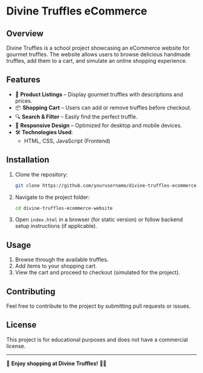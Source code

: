 # Divine Truffles eCommerce

## Overview
Divine Truffles is a school project showcasing an eCommerce website for gourmet truffles. The website allows users to browse delicious handmade truffles, add them to a cart, and simulate an online shopping experience.

## Features
- 🛒 **Product Listings** – Display gourmet truffles with descriptions and prices.
- 📦 **Shopping Cart** – Users can add or remove truffles before checkout.
- 🔍 **Search & Filter** – Easily find the perfect truffle.
- 🎨 **Responsive Design** – Optimized for desktop and mobile devices.
- 🛠️ **Technologies Used**:
  - HTML, CSS, JavaScript (Frontend)

## Installation
1. Clone the repository:
   ```bash
   git clone https://github.com/yourusername/divine-truffles-ecommerce-website.git
   ```
2. Navigate to the project folder:
   ```bash
   cd divine-truffles-ecommerce-website
   ```
3. Open `index.html` in a browser (for static version) or follow backend setup instructions (if applicable).

## Usage
1. Browse through the available truffles.
2. Add items to your shopping cart.
3. View the cart and proceed to checkout (simulated for the project).

## Contributing
Feel free to contribute to the project by submitting pull requests or issues.

## License
This project is for educational purposes and does not have a commercial license.

---
🚀 **Enjoy shopping at Divine Truffles!** 🍫✨
